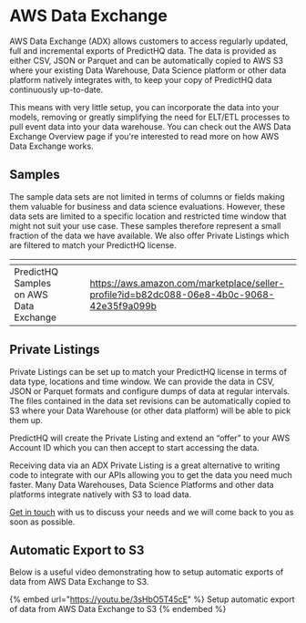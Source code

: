 # AWS Data Exchange

AWS Data Exchange (ADX) allows customers to access regularly updated, full and incremental exports of PredictHQ data. The data is provided as either CSV, JSON or Parquet and can be automatically copied to AWS S3 where your existing Data Warehouse, Data Science platform or other data platform natively integrates with, to keep your copy of PredictHQ data continuously up-to-date.

This means with very little setup, you can incorporate the data into your models, removing or greatly simplifying the need for ELT/ETL processes to pull event data into your data warehouse. You can check out the AWS Data Exchange Overview page if you're interested to read more on how AWS Data Exchange works.

## Samples

The sample data sets are not limited in terms of columns or fields making them valuable for business and data science evaluations. However, these data sets are limited to a specific location and restricted time window that might not suit your use case. These samples therefore represent a small fraction of the data we have available. We also offer Private Listings which are filtered to match your PredictHQ license.

<table data-view="cards"><thead><tr><th></th><th data-hidden></th><th data-hidden></th><th data-hidden data-card-target data-type="content-ref"></th></tr></thead><tbody><tr><td>PredictHQ Samples on AWS Data Exchange</td><td></td><td></td><td><a href="https://aws.amazon.com/marketplace/seller-profile?id=b82dc088-06e8-4b0c-9068-42e35f9a099b">https://aws.amazon.com/marketplace/seller-profile?id=b82dc088-06e8-4b0c-9068-42e35f9a099b</a></td></tr></tbody></table>

## Private Listings

Private Listings can be set up to match your PredictHQ license in terms of data type, locations and time window. We can provide the data in CSV, JSON or Parquet formats and configure dumps of data at regular intervals. The files contained in the data set revisions can be automatically copied to S3 where your Data Warehouse (or other data platform) will be able to pick them up.

PredictHQ will create the Private Listing and extend an “offer” to your AWS Account ID which you can then accept to start accessing the data.

Receiving data via an ADX Private Listing is a great alternative to writing code to integrate with our APIs allowing you to get the data you need much faster. Many Data Warehouses, Data Science Platforms and other data platforms integrate natively with S3 to load data.

[Get in touch](https://www.predicthq.com/contact) with us to discuss your needs and we will come back to you as soon as possible.

## Automatic Export to S3

Below is a useful video demonstrating how to setup automatic exports of data from AWS Data Exchange to S3.

{% embed url="https://youtu.be/3sHbO5T45cE" %}
Setup automatic export of data from AWS Data Exchange to S3
{% endembed %}
